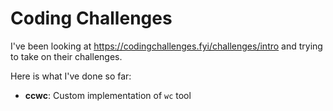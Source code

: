 # Coding Challenges

I've been looking at https://codingchallenges.fyi/challenges/intro and trying to take on their challenges. 

Here is what I've done so far:

- **ccwc**: Custom implementation of `wc` tool
